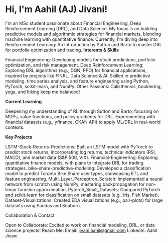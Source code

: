 # Hi, I'm Aahil (AJ) Jivani!

I'm an MSc student passionate about Financial Engineering, Deep Reinforcement Learning (DRL), and Data Science. My focus is on building predictive models and algorithmic strategies for financial markets, blending machine learning with quantitative finance. Currently, I'm diving deep into Reinforcement Learning: An Introduction by Sutton and Barto to master DRL for portfolio optimization and trading.
**Interests & Skills**

Financial Engineering: Developing models for stock predictions, portfolio optimization, and risk management.
Deep Reinforcement Learning: Exploring DRL algorithms (e.g., DQN, PPO) for financial applications, inspired by projects like FINRL.
Data Science & AI: Skilled in predictive modeling, time series analysis, and feature engineering using Python, PyTorch, scikit-learn, and NumPy.
Other Passions: Calisthenics, bouldering, yoga, and hiking keep me balanced!

**Current Learning**

Deepening my understanding of RL through Sutton and Barto, focusing on MDPs, value functions, and policy gradients for DRL.
Experimenting with financial datasets (e.g., yfinance, CKAN API) to apply ML/DRL in real-world contexts.

**Key Projects**

LSTM-Stock-Returns-Predictions: Built an LSTM model with PyTorch to predict stock returns, incorporating log returns, technical indicators (RSI, MACD), and market data (S&P 500, VIX).
Financial-Engineering: Exploring quantitative finance models, with plans to integrate DRL for trading strategies.
bike-share-predictive-modeling: Developed a classification model to predict Toronto Bike Share user types, showcasing ETL and feature engineering.
Multi_Layer_Perceptron_Scratch: Implemented a neural network from scratch using NumPy, mastering backpropagation for non-linear function approximation.
Pytorch_Small_Datasets: Compared PyTorch and scikit-learn for classification on small datasets (e.g., Iris, Fish Market).
Dataset-Visualizations: Created EDA visualizations (e.g., pair-plots) for large datasets using Pandas and Seaborn.

Collaboration & Contact

Open to Collaborate: Excited to work on financial modeling, DRL, or data science projects!
Reach Me: 
Email: jivani.aahil@gmail.com
LinkedIn: Aahil Jivani


